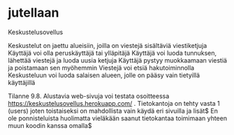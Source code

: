 # jutellaan
Keskustelusovellus

   Keskustelut on jaettu alueisiin, joilla on viestejä sisältäviä viestiketjuja
    Käyttäjä voi olla peruskäyttäjä tai ylläpitäjä
    Käyttäjä voi luoda tunnuksen, lähettää viestejä ja luoda uusia ketjuja
    Käyttäjä pystyy muokkaamaan viestiä ja poistamaan sen myöhemmin
    Viestejä voi etsiä hakutoiminnolla
    Keskusteluun voi luoda salaisen alueen, jolle on pääsy vain tietyillä käyttäjillä

Tilanne 9.8.
Alustavia web-sivuja voi testata osoitteessa https://keskustelusovellus.herokuapp.com/ .
Tietokantoja on tehty vasta 1 (users) joten toistaiseksi on mahdollista vain käydä eri sivuilla ja lisät$
En ole ponnisteluista huolimatta vieläkään saanut tietokantaa toimimaan yhteen muun koodin kanssa omalla$

